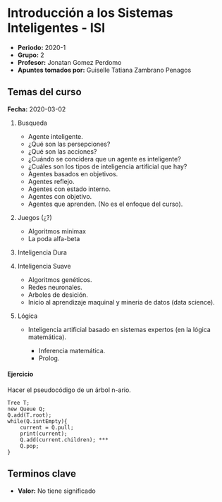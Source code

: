 # Introducción a los Sistemas Inteligentes - ISI

* **Periodo:** 2020-1
* **Grupo:** 2
* **Profesor:** Jonatan Gomez Perdomo
* **Apuntes tomados por:** Guiselle Tatiana Zambrano Penagos

## Temas del curso

**Fecha:** 2020-03-02

1. Busqueda

	* Agente inteligente.
	* ¿Qué son las persepciones?
	* ¿Qué son las acciones?
	* ¿Cuándo se concidera que un agente es inteligente?
	* ¿Cuáles son los tipos de inteligencia artificial que hay?
	* Agentes basados en objetivos.
	* Agentes reflejo.
	* Agentes con estado interno.
	* Agentes con objetivo.
	* Agentes que aprenden. (No es el enfoque del curso).
1. Juegos (¿?)

	* Algoritmos minimax
	* La poda alfa-beta
1. Inteligencia Dura
1. Inteligencia Suave

	* Algoritmos genéticos.
	* Redes neuronales.
	* Arboles de desición.
	* Inicio al aprendizaje maquinal y mineria de datos (data science).
1. Lógica
	* Inteligencia artificial basado en sistemas expertos (en la lógica 
	matemática).

		* Inferencia matemática.
		* Prolog.

#### Ejercicio

Hacer el pseudocódigo de un árbol n-ario.

```
Tree T;
new Queue Q;
Q.add(T.root);
while(Q.isntEmpty){
	current = Q.pull;
	print(current);
	Q.add(current.children); ***
	Q.pop;
}
```

## Terminos clave

* **Valor:** No tiene significado
